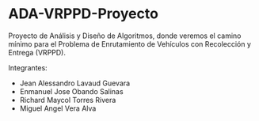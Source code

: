 # ADA-VRPPD-Proyecto

Proyecto de Análisis y Diseño de Algoritmos, donde veremos el camino mínimo para el Problema de Enrutamiento de Vehículos con Recolección y Entrega (VRPPD).

Integrantes:
- Jean Alessandro Lavaud Guevara
- Enmanuel Jose Obando Salinas
- Richard Maycol Torres Rivera
- Miguel Angel Vera Alva
